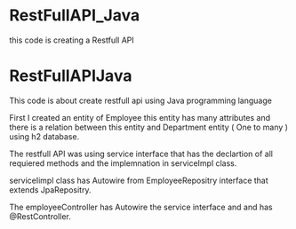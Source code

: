 # RestFullAPI_Java
this code is creating a Restfull API
# RestFullAPIJava
This code is about create restfull api using Java programming language 

First I created an entity of Employee this entity has many attributes and there is a relation between this entity and Department entity ( One to many ) using h2 database.

The restfull API was using service interface that has the declartion of all requiered methods and the implemnation in serviceImpl class.

serviceIimpl class has Autowire from EmployeeRepositry interface that extends JpaRepositry.

The employeeController has Autowire the service interface and and has @RestController.
